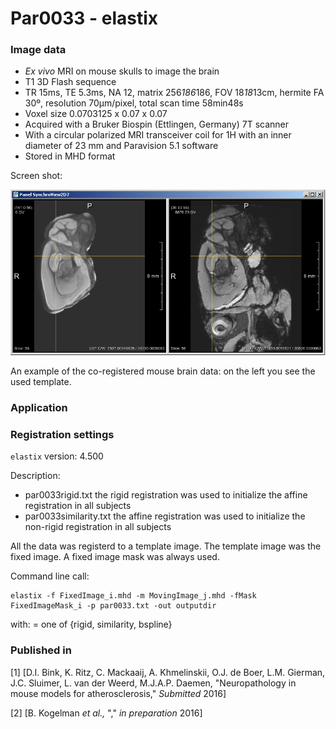 # Par0033 - elastix

###  Image data

* _Ex vivo_ MRI on mouse skulls to image the brain
* T1 3D Flash sequence
* TR 15ms, TE 5.3ms, NA 12, matrix 256*186*186, FOV 18*18*13cm, hermite FA 30º, resolution 70µm/pixel, total scan time 58min48s
* Voxel size 0.0703125 x 0.07 x 0.07
* Acquired with a Bruker Biospin (Ettlingen, Germany) 7T scanner
* With a circular polarized MRI transceiver coil for 1H with an inner diameter of 23 mm and Paravision 5.1 software
* Stored in MHD format

Screen shot:

![alt-text](Bink_elastix_wiki_EX_VIVO_screenshot.png)

An example of the co-registered mouse brain data: on the left you see the used template.

###  Application

###  Registration settings

`elastix` version: 4.500

Description:

* par0033rigid.txt the rigid registration was used to initialize the affine registration in all subjects
* par0033similarity.txt the affine registration was used to initialize the non-rigid registration in all subjects

All the data was registerd to a template image. The template image was the fixed image. A fixed image mask was always used.

Command line call:


    elastix -f FixedImage_i.mhd -m MovingImage_j.mhd -fMask FixedImageMask_i -p par0033.txt -out outputdir


with:  = one of {rigid, similarity, bspline}

###  Published in

[1] [D.I. Bink, K. Ritz, C. Mackaaij, A. Khmelinskii, O.J. de Boer, L.M. Gierman, J.C. Sluimer, L. van der Weerd, M.J.A.P. Daemen, "Neuropathology in mouse models for atherosclerosis," _Submitted_ 2016]

[2] [B. Kogelman _et al.,_ "," _in preparation_ 2016]
